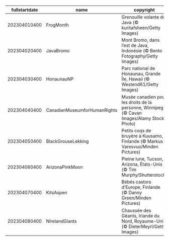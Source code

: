 |fullstartdate|name|copyright|title|image|
|--|--|--|--|--|
202304010400|FrogMonth|Grenouille volante de Java (© kuritafsheen/Getty Images)|Est-il vert de jalousie?|![](/fr-CA/2023/04/202304010400FrogMonth.jpg)|
202304020400|JavaBromo|Mont Bromo, dans l’est de Java, Indonésie (© Bento Fotography/Getty Images)|Un volcan qui semble flotter|![](/fr-CA/2023/04/202304020400JavaBromo.jpg)|
202304030400|HonaunauNP|Parc national de Honaunau, Grande Île, Hawaii (© Westend61/Getty Images)|Arc-en-ciel paradisiaque|![](/fr-CA/2023/04/202304030400HonaunauNP.jpg)|
202304040400|CanadianMuseumforHumanRights|Musée canadien pour les droits de la personne, Winnipeg (© Cavan Images/Alamy Stock Photo)|Où se trouvent ces passerelles lumineuses?|![](/fr-CA/2023/04/202304040400CanadianMuseumforHumanRights.jpg)|
202304050400|BlackGrouseLekking|Petits coqs de bruyère à Kuusamo, Finlande (© Markus Varesvuo/Minden Pictures)|C’est qui le plus beau?|![](/fr-CA/2023/04/202304050400BlackGrouseLekking.jpg)|
202304060400|ArizonaPinkMoon|Pleine lune, Tucson, Arizona, États-Unis (© Tim Murphy/Shutterstock)|Lune rose de printemps en Arizona|![](/fr-CA/2023/04/202304060400ArizonaPinkMoon.jpg)|
202304070400|KitsAspen|Bébés castors d’Europe, Finlande (© Danny Green/Minden Pictures)|Un constructeur de digues hors pair!|![](/fr-CA/2023/04/202304070400KitsAspen.jpg)|
202304080400|NIrelandGiants|Chaussée des Géants, Irlande du Nord, Royaume-Uni (© DieterMeyrl/Getty Images)|Une légende de Géants|![](/fr-CA/2023/04/202304080400NIrelandGiants.jpg)|

